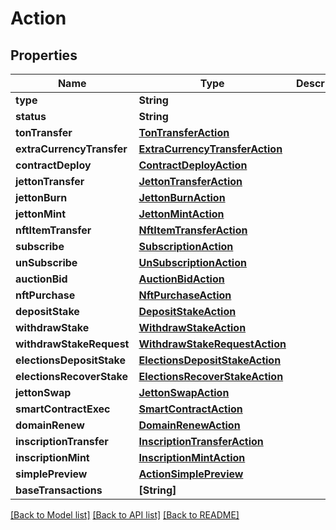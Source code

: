 # Action

## Properties
Name | Type | Description | Notes
------------ | ------------- | ------------- | -------------
**type** | **String** |  | 
**status** | **String** |  | 
**tonTransfer** | [**TonTransferAction**](TonTransferAction.md) |  | [optional] 
**extraCurrencyTransfer** | [**ExtraCurrencyTransferAction**](ExtraCurrencyTransferAction.md) |  | [optional] 
**contractDeploy** | [**ContractDeployAction**](ContractDeployAction.md) |  | [optional] 
**jettonTransfer** | [**JettonTransferAction**](JettonTransferAction.md) |  | [optional] 
**jettonBurn** | [**JettonBurnAction**](JettonBurnAction.md) |  | [optional] 
**jettonMint** | [**JettonMintAction**](JettonMintAction.md) |  | [optional] 
**nftItemTransfer** | [**NftItemTransferAction**](NftItemTransferAction.md) |  | [optional] 
**subscribe** | [**SubscriptionAction**](SubscriptionAction.md) |  | [optional] 
**unSubscribe** | [**UnSubscriptionAction**](UnSubscriptionAction.md) |  | [optional] 
**auctionBid** | [**AuctionBidAction**](AuctionBidAction.md) |  | [optional] 
**nftPurchase** | [**NftPurchaseAction**](NftPurchaseAction.md) |  | [optional] 
**depositStake** | [**DepositStakeAction**](DepositStakeAction.md) |  | [optional] 
**withdrawStake** | [**WithdrawStakeAction**](WithdrawStakeAction.md) |  | [optional] 
**withdrawStakeRequest** | [**WithdrawStakeRequestAction**](WithdrawStakeRequestAction.md) |  | [optional] 
**electionsDepositStake** | [**ElectionsDepositStakeAction**](ElectionsDepositStakeAction.md) |  | [optional] 
**electionsRecoverStake** | [**ElectionsRecoverStakeAction**](ElectionsRecoverStakeAction.md) |  | [optional] 
**jettonSwap** | [**JettonSwapAction**](JettonSwapAction.md) |  | [optional] 
**smartContractExec** | [**SmartContractAction**](SmartContractAction.md) |  | [optional] 
**domainRenew** | [**DomainRenewAction**](DomainRenewAction.md) |  | [optional] 
**inscriptionTransfer** | [**InscriptionTransferAction**](InscriptionTransferAction.md) |  | [optional] 
**inscriptionMint** | [**InscriptionMintAction**](InscriptionMintAction.md) |  | [optional] 
**simplePreview** | [**ActionSimplePreview**](ActionSimplePreview.md) |  | 
**baseTransactions** | **[String]** |  | 

[[Back to Model list]](../README.md#documentation-for-models) [[Back to API list]](../README.md#documentation-for-api-endpoints) [[Back to README]](../README.md)


